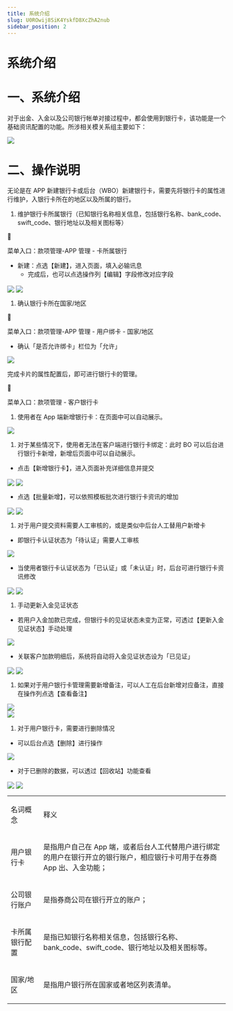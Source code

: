 ```yaml
---
title: 系统介绍
slug: U0ROwij8SiK4YskfD8XcZhA2nub
sidebar_position: 2
---
```



# 系统介绍

# 一、系统介绍

对于出金、入金以及公司银行帐单对接过程中，都会使用到银行卡，该功能是一个基础资讯配置的功能。所涉相关模关系组主要如下：

<img src="/assets/P5VTwJAiChg4GMb9cVQclD7Wngd.png"/>

# 二、操作说明

无论是在 APP 新建银行卡或后台（WBO）新建银行卡，需要先将银行卡的属性进行维护，入银行卡所在的地区以及所属的银行。

1. 维护银行卡所属银行（已知银行名称相关信息，包括银行名称、bank_code、swift_code、银行地址以及相关图标等）

<div class="callout callout-bg-6 callout-border-6">
<div class='callout-emoji'>📍</div>
<p>菜单入口：款项管理-APP 管理 - 卡所属银行</p>
</div>

- 新建：点选【新建】，进入页面，填入必输讯息
    - 完成后，也可以点选操作列【编辑】字段修改对应字段

<img src="/assets/MbLib5cHtoCl3MxlZx4cZab6n2c.png" src-width="2840" src-height="948" align="center"/>

<img src="/assets/B9M9bXXCtoHwnQxfhpLcLxKAnXc.png" src-width="2868" src-height="1300" align="center"/>

1. 确认银行卡所在国家/地区

<div class="callout callout-bg-6 callout-border-6">
<div class='callout-emoji'>📍</div>
<p>菜单入口：款项管理-APP 管理 - 用户绑卡 - 国家/地区</p>
</div>

- 确认「是否允许绑卡」栏位为「允许」

<img src="/assets/BUShb7o7zoHshpxh6HDcx42RnS8.png" src-width="2854" src-height="1318" align="center"/>

完成卡片的属性配置后，即可进行银行卡的管理。

<div class="callout callout-bg-6 callout-border-6">
<div class='callout-emoji'>📍</div>
<p>菜单入口：款项管理 - 客户银行卡</p>
</div>

1. 使用者在 App 端新增银行卡：在页面中可以自动展示。

<img src="/assets/Ele1byoOCoU5jyxwJMpc5MFlnMd.png" src-width="3806" src-height="1792" align="center"/>

1. 对于某些情况下，使用者无法在客户端进行银行卡绑定：此时 BO 可以后台进行银行卡新增，新增后页面中可以自动展示。

- 点击【新增银行卡】，进入页面补充详细信息并提交

<img src="/assets/QTHAbD0zZodDTWxMlMfcmA6Jn5c.png" src-width="3820" src-height="626" align="center"/>

<img src="/assets/BIGQbWnsbo1HkOxIpRAcbnCTnRX.png" src-width="3814" src-height="1854" align="center"/>

- 点选【批量新增】，可以依照模板批次进行银行卡资讯的增加

<img src="/assets/Ty8pbvuzao7nwOxtu53cZbABnIh.png" src-width="3832" src-height="760" align="center"/>

<img src="/assets/TaaabF8z5oTvZzx5489cRZByn8f.png" src-width="3334" src-height="1766" align="center"/>

1. 对于用户提交资料需要人工审核的，或是类似中后台人工替用户新增卡

- 即银行卡认证状态为「待认证」需要人工审核

<img src="/assets/CCyCbUeyYoSMecxJFiocsdMsnJb.png" src-width="3322" src-height="924" align="center"/>

- 当使用者银行卡认证状态为「已认证」或「未认证」时，后台可进行银行卡资讯修改

<img src="/assets/WEdTbHPhBoQGTkxAtAdc8HFVnph.png" src-width="3316" src-height="1710" align="center"/>

<img src="/assets/KXgLbXXjFoQ5D9x2z5Vco0RdnLh.png" src-width="3302" src-height="1780" align="center"/>

1. 手动更新入金见证状态

- 若用户入金加款已完成，但银行卡的见证状态未变为正常，可透过【更新入金见证状态】手动处理

<img src="/assets/DhT1bf3GBosoANxxVULcDMAAnwb.png" src-width="2862" src-height="800" align="center"/>

- 关联客户加款明细后，系统将自动将入金见证状态设为「已见证」

<img src="/assets/VRJNbJ7YwoJAUxxbs2scnkHQnSQ.png" src-width="2354" src-height="1224" align="center"/>

<img src="/assets/FEx9bqjA4oneQuxII94cqlvgnWt.png" src-width="2360" src-height="676" align="center"/>

1. 如果对于用户银行卡管理需要新增备注，可以人工在后台新增对应备注，直接在操作列点选【查看备注】

<div class="flex gap-3 columns-2" column-size="2">
<div class="w-[50%]" width-ratio="50">
<img src="/assets/JaPLbQK52oxXA8xcLaAcZEXsnch.png" src-width="3830" src-height="1812" align="center"/>
</div>
<div class="w-[50%]" width-ratio="50">
<img src="/assets/L8m1bnQKQoHvi2xnbfocp1Bxn6g.png" src-width="3822" src-height="1844" align="center"/>
</div>
</div>

1. 对于用户银行卡，需要进行删除情况

- 可以后台点选【删除】进行操作

<img src="/assets/StHrbny5UoCReJxQ26GcTPTmncS.png" src-width="3818" src-height="1800" align="center"/>

- 对于已删除的数据，可以透过【回收站】功能查看

<img src="/assets/VtGlb5MbNomK7MxcAjccANdCn6g.png" src-width="3816" src-height="760" align="center"/>

<img src="/assets/DJLmbsPeRoP18Txj5KOcGmNJnpd.png" src-width="3830" src-height="1766" align="center"/>

<table>
<colgroup>
<col width="125"/>
<col width="844"/>
</colgroup>
<tbody>
<tr><td><p>名词概念</p></td><td><p>释义</p></td></tr>
<tr><td><p>用户银行卡</p></td><td><p>是指用户自己在 App 端，或者后台人工代替用户进行绑定的用户在银行开立的银行账户，相应银行卡可用于在券商 App 出、入金功能；</p></td></tr>
<tr><td><p>公司银行账户</p></td><td><p>是指券商公司在银行开立的账户；</p></td></tr>
<tr><td><p>卡所属银行配置</p></td><td><p>是指已知银行名称相关信息，包括银行名称、bank_code、swift_code、银行地址以及相关图标等。</p></td></tr>
<tr><td><p>国家/地区</p></td><td><p>是指用户银行所在国家或者地区列表清单。</p></td></tr>
</tbody>
</table>

